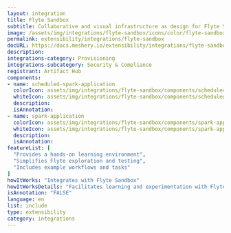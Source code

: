 ```yaml
---
layout: integration
title: Flyte Sandbox
subtitle: Collaborative and visual infrastructure as design for Flyte Sandbox
image: /assets/img/integrations/flyte-sandbox/icons/color/flyte-sandbox-color.svg
permalink: extensibility/integrations/flyte-sandbox
docURL: https://docs.meshery.io/extensibility/integrations/flyte-sandbox
description: 
integrations-category: Provisioning
integrations-subcategory: Security & Compliance
registrant: Artifact Hub
components: 
- name: scheduled-spark-application
  colorIcon: assets/img/integrations/flyte-sandbox/components/scheduled-spark-application/icons/color/scheduled-spark-application-color.svg
  whiteIcon: assets/img/integrations/flyte-sandbox/components/scheduled-spark-application/icons/white/scheduled-spark-application-white.svg
  description: 
  isAnnotation: 
- name: spark-application
  colorIcon: assets/img/integrations/flyte-sandbox/components/spark-application/icons/color/spark-application-color.svg
  whiteIcon: assets/img/integrations/flyte-sandbox/components/spark-application/icons/white/spark-application-white.svg
  description: 
  isAnnotation: 
featureList: [
  "Provides a hands-on learning environment",
  "Simplifies Flyte exploration and testing",
  "Includes example workflows and tasks"
]
howItWorks: "Integrates with Flyte Sandbox"
howItWorksDetails: "Facilitates learning and experimentation with Flyte"
isAnnotation: "FALSE"
language: en
list: include
type: extensibility
category: integrations
---
```

